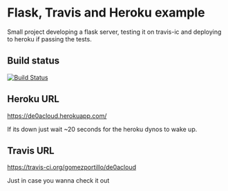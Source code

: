 # Flask, Travis and Heroku example

Small project developing a flask server, testing it on travis-ic and deploying to heroku if passing the tests.

## Build status

[![Build Status](https://travis-ci.org/gomezportillo/de0acloud.svg?branch=master)](https://travis-ci.org/gomezportillo/de0acloud)

## Heroku URL

https://de0acloud.herokuapp.com/

If its down just wait ~20 seconds for the heroku dynos to wake up.

## Travis URL

https://travis-ci.org/gomezportillo/de0acloud

Just in case you wanna check it out
